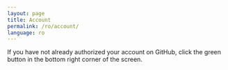 ```yaml
---
layout: page
title: Account
permalink: /ro/account/
language: ro
---
```


If you have not already authorized your account on GitHub, click the green button in the bottom right corner of the screen. 


